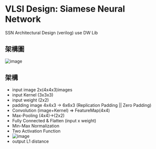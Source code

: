 # VLSI Design: Siamese Neural Network
 SSN Architectural Design (verilog)
 use DW Lib
## 架構圖
![image](https://hackmd.io/_uploads/rJhm3aETT.png)
## 架構
- input image 2x(4x4x3)images
- input Kernel  (3x3x3)
- input weight  (2x2)
- padding image 4x4x3 -> 6x6x3 (Replication Padding || Zero Padding)
- Convolution (image+Kernel) => FeatureMap(4x4)
- Max-Pooling (4x4)->(2x2)
- Fully Connected & Flatten (input x weight)
- Min-Max Normalization
- Two Activation Function
- ![image](https://hackmd.io/_uploads/B1Fky0EaT.png)
- output L1 distance
